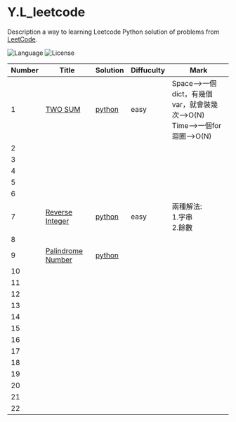 # Y.L_leetcode
Description a way to learning Leetcode
Python solution of problems from [LeetCode](https://leetcode.com/).

![Language](https://img.shields.io/badge/Leetcode-python-blue) ![License](https://img.shields.io/badge/License-MIT-green.svg)


|Number|Title|Solution|Diffuculty|Mark|
|---|---|---|---|---|
|1|[TWO SUM](https://leetcode.com/problems/two-sum/)|[python](./code/1.py)|easy|Space-->一個dict，有幾個var，就會裝幾次-->O(N)<br>Time-->一個for迴圈-->O(N)|
|2|||||
|3|||||
|4|||||
|5|||||
|6|||||
|7|[Reverse Integer](https://leetcode.com/problems/reverse-integer/)|[python](./code/7.py)|easy|兩種解法:<br>	1.字串<br>	2.餘數|
|8|||||
|9|[Palindrome Number](https://leetcode.com/problems/palindrome-number/)|[python](./code/9.py)|||
|10|||||
|11|||||
|12|||||
|13|||||
|14|||||
|15|||||
|16|||||
|17|||||
|18|||||
|19|||||
|20|||||
|21|||||
|22|||||












